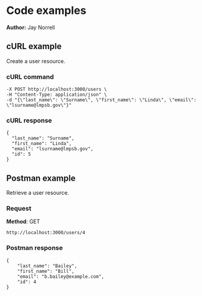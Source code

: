 # Code examples

**Author:** Jay Norrell

## cURL example

Create a user resource.

### cURL command

```shell
-X POST http://localhost:3000/users \
-H "Content-Type: application/json" \
-d "{\"last_name\": \"Surname\", \"first_name\": \"Linda\", \"email\": \"lsurname@lmpsb.gov\"}"
```

### cURL response

```shell
{
  "last_name": "Surname",
  "first_name": "Linda",
  "email": "lsurname@lmpsb.gov",
  "id": 5
}
```

## Postman example

Retrieve a user resource.

### Request

**Method**: GET

```shell
http://localhost:3000/users/4
```

### Postman response

```shell
{
    "last_name": "Bailey",
    "first_name": "Bill",
    "email": "b.bailey@example.com",
    "id": 4
}
```


